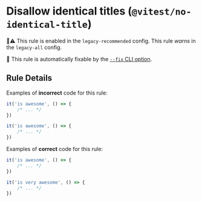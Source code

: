 # Disallow identical titles (`@vitest/no-identical-title`)

💼⚠️ This rule is enabled in the `legacy-recommended` config. This rule _warns_ in the `legacy-all` config.

🔧 This rule is automatically fixable by the [`--fix` CLI option](https://eslint.org/docs/latest/user-guide/command-line-interface#--fix).

<!-- end auto-generated rule header -->

## Rule Details

Examples of **incorrect** code for this rule:

```js
it('is awesome', () => {
	/* ... */
})

it('is awesome', () => {
	/* ... */
})
```

Examples of **correct** code for this rule:

```js
it('is awesome', () => {
	/* ... */
})

it('is very awesome', () => {
	/* ... */
})
```
